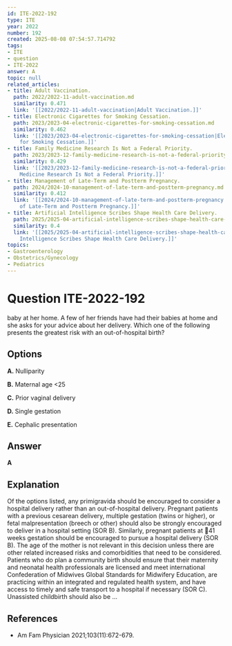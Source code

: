 ```yaml
---
id: ITE-2022-192
type: ITE
year: 2022
number: 192
created: 2025-08-08 07:54:57.714792
tags:
- ITE
- question
- ITE-2022
answer: A
topic: null
related_articles:
- title: Adult Vaccination.
  path: 2022/2022-11-adult-vaccination.md
  similarity: 0.471
  link: '[[2022/2022-11-adult-vaccination|Adult Vaccination.]]'
- title: Electronic Cigarettes for Smoking Cessation.
  path: 2023/2023-04-electronic-cigarettes-for-smoking-cessation.md
  similarity: 0.462
  link: '[[2023/2023-04-electronic-cigarettes-for-smoking-cessation|Electronic Cigarettes
    for Smoking Cessation.]]'
- title: Family Medicine Research Is Not a Federal Priority.
  path: 2023/2023-12-family-medicine-research-is-not-a-federal-priority.md
  similarity: 0.429
  link: '[[2023/2023-12-family-medicine-research-is-not-a-federal-priority|Family
    Medicine Research Is Not a Federal Priority.]]'
- title: Management of Late-Term and Postterm Pregnancy.
  path: 2024/2024-10-management-of-late-term-and-postterm-pregnancy.md
  similarity: 0.412
  link: '[[2024/2024-10-management-of-late-term-and-postterm-pregnancy|Management
    of Late-Term and Postterm Pregnancy.]]'
- title: Artificial Intelligence Scribes Shape Health Care Delivery.
  path: 2025/2025-04-artificial-intelligence-scribes-shape-health-care-delivery.md
  similarity: 0.4
  link: '[[2025/2025-04-artificial-intelligence-scribes-shape-health-care-delivery|Artificial
    Intelligence Scribes Shape Health Care Delivery.]]'
topics:
- Gastroenterology
- Obstetrics/Gynecology
- Pediatrics
---
```


# Question ITE-2022-192

baby at her home. A few of her friends have had their babies at home and she asks for your advice about her delivery. Which one of the following presents the greatest risk with an out-of-hospital birth?

## Options

**A.** Nulliparity

**B.** Maternal age <25

**C.** Prior vaginal delivery

**D.** Single gestation

**E.** Cephalic presentation

## Answer

**A**

## Explanation

Of the options listed, any primigravida should be encouraged to consider a hospital delivery rather than
an out-of-hospital delivery. Pregnant patients with a previous cesarean delivery, multiple gestation (twins
or higher), or fetal malpresentation (breech or other) should also be strongly encouraged to deliver in a
hospital setting (SOR B). Similarly, pregnant patients at 41 weeks gestation should be encouraged to
pursue a hospital delivery (SOR B). The age of the mother is not relevant in this decision unless there are
other related increased risks and comorbidities that need to be considered.
Patients who do plan a community birth should ensure that their maternity and neonatal health professionals
are licensed and meet international Confederation of Midwives Global Standards for Midwifery Education,
are practicing within an integrated and regulated health system, and have access to timely and safe
transport to a hospital if necessary (SOR C). Unassisted childbirth should also be ...

## References

- Am Fam Physician  2021;103(11):672-679.
